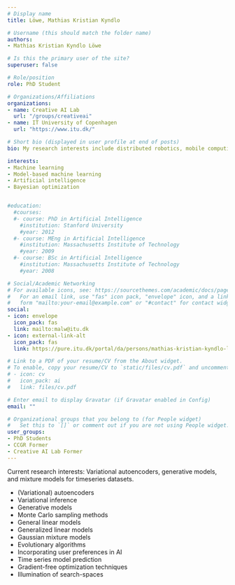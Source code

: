 ```yaml
---
# Display name
title: Löwe, Mathias Kristian Kyndlo

# Username (this should match the folder name)
authors:
- Mathias Kristian Kyndlo Löwe

# Is this the primary user of the site?
superuser: false

# Role/position
role: PhD Student

# Organizations/Affiliations
organizations:
- name: Creative AI Lab
  url: "/groups/creativeai"
- name: IT University of Copenhagen
  url: "https://www.itu.dk/"

# Short bio (displayed in user profile at end of posts)
bio: My research interests include distributed robotics, mobile computing and programmable matter.

interests:
- Machine learning
- Model-based machine learning
- Artificial intelligence
- Bayesian optimization


#education:
  #courses:
  #- course: PhD in Artificial Intelligence
    #institution: Stanford University
    #year: 2012
  #- course: MEng in Artificial Intelligence
    #institution: Massachusetts Institute of Technology
    #year: 2009
  #- course: BSc in Artificial Intelligence
    #institution: Massachusetts Institute of Technology
    #year: 2008

# Social/Academic Networking
# For available icons, see: https://sourcethemes.com/academic/docs/page-builder/#icons
#   For an email link, use "fas" icon pack, "envelope" icon, and a link in the
#   form "mailto:your-email@example.com" or "#contact" for contact widget.
social:
- icon: envelope
  icon_pack: fas
  link: mailto:malw@itu.dk
- icon: external-link-alt
  icon_pack: fas
  link: https://pure.itu.dk/portal/da/persons/mathias-kristian-kyndlo-loewe(cff643b7-769d-44a6-a8f2-860d5fff4ede).html

# Link to a PDF of your resume/CV from the About widget.
# To enable, copy your resume/CV to `static/files/cv.pdf` and uncomment the lines below.
# - icon: cv
#   icon_pack: ai
#   link: files/cv.pdf

# Enter email to display Gravatar (if Gravatar enabled in Config)
email: ""

# Organizational groups that you belong to (for People widget)
#   Set this to `[]` or comment out if you are not using People widget.
user_groups:
- PhD Students
- CCGR Former
- Creative AI Lab Former
---
```


Current research interests: Variational autoencoders, generative models, and mixture models for timeseries datasets.

- (Variational) autoencoders
- Variational inference
- Generative models
- Monte Carlo sampling methods
- General linear models
- Generalized linear models
- Gaussian mixture models
- Evolutionary algorithms
- Incorporating user preferences in AI
- Time series model prediction
- Gradient-free optimization techniques
- Illumination of search-spaces